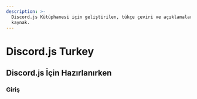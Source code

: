 ```yaml
---
description: >-
  Discord.js Kütüphanesi için geliştirilen, tükçe çeviri ve açıklamaların olduğu
  kaynak.
---
```


# Discord.js Turkey

## Discord.js İçin Hazırlanırken

### Giriş



